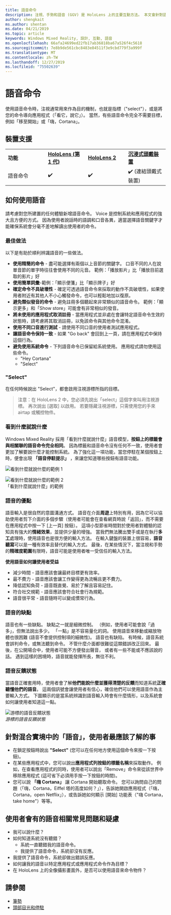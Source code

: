 ```yaml
---
title: 語音命令
description: 注視、手勢和語音 (GGV) 是 HoloLens 上的主要互動方法。 本文會針對語音設計提供縝密的指導方針。
author: shengkait
ms.author: shentan
ms.date: 04/21/2019
ms.topic: article
keywords: Windows Mixed Reality, 設計, 互動, 語音
ms.openlocfilehash: 66afa24699ed22fb17ab36818ba67a526f4c5618
ms.sourcegitcommit: 7e8b9de561cbc8483e84511f3e9cbd779f3a999f
ms.translationtype: MT
ms.contentlocale: zh-TW
ms.lasthandoff: 12/27/2019
ms.locfileid: "75502639"
---
```

# <a name="voice-commanding"></a>語音命令

使用語音命令時，注視通常用來作為目的機制，也就是指標（"select"），或是將您的命令導向應用程式（「看它，說它」）。 當然，有些語音命令完全不需要目標，例如「移至開始」或「嗨，Cortana」。


## <a name="device-support"></a>裝置支援

<table>
    <colgroup>
    <col width="25%" />
    <col width="25%" />
    <col width="25%" />
    <col width="25%" />
    </colgroup>
    <tr>
        <td><strong>功能</strong></td>
        <td><a href="hololens-hardware-details.md"><strong>HoloLens (第 1 代)</strong></a></td>
        <td><a href="https://docs.microsoft.com/hololens/hololens2-hardware"><strong>HoloLens 2</strong></td>
        <td><a href="immersive-headset-hardware-details.md"><strong>沉浸式頭戴裝置</strong></a></td>
    </tr>
     <tr>
        <td>語音命令</td>
        <td>✔️</td>
        <td>✔️</td>
        <td>✔️ (連結頭戴式裝置)</td>
    </tr>
</table>



## <a name="how-to-use-voice"></a>如何使用語音

請考慮對您所建置的任何體驗新增語音命令。 Voice 是控制系統和應用程式的強大且方便的方式。 因為使用者說話時的語調和口音各異，適當選擇語音關鍵字才能確保系統會分毫不差地解讀出使用者的命令。

### <a name="best-practices"></a>最佳做法

以下是有助於順利辨識語音的一些做法。
* **使用精簡的命令** - 盡可能選擇有兩個以上音節的關鍵字。 口音不同的人在說單音節的單字時往往會使用不同的元音。 範例：「播放影片」比「播放目前選取的影片」好
* **使用簡單詞彙**-範例：「顯示便箋」比「顯示牌子」好
* **確定命令不具破壞性** - 確定可透過語音命令來採取的動作不具破壞性，如果使用者附近有其他人不小心觸發命令，也可以輕鬆地加以復原。
* **避免類似發音的命令** - 避免註冊多個聽起來非常類似的語音命令。 範例：「顯示更多」和「Show store」可能會有非常相似的發音。
* **將未使用的應用程式取消註冊** - 當應用程式並非處在會讓特定語音命令生效的狀態時，請考慮將其取消註冊，以免該命令與其他命令混淆。
* **使用不同口音進行測試** - 請使用不同口音的使用者測試應用程式。
* **讓語音命令保持一致** - 如果 "Go back" 會回到上一頁，請在應用程式中保持這個行為。
* **避免使用系統命令** - 下列語音命令已保留給系統使用。 應用程式請勿使用這些命令。
   * "Hey Cortana"
   * "Select"

### <a name="select"></a>"Select"

在任何時候說出 "Select"，都會啟用注視游標所指的目標。 

>注意：在 HoloLens 2 中，您必須先說出「select」這個字來叫用注視游標。 再次說出 [選取] 以啟用。 若要隱藏注視游標，只需使用您的手來 airtap 或觸控物件。 

### <a name="see-it-say-it"></a>看到什麼就說什麼

Windows Mixed Reality 採用「看到什麼就說什麼」語音模型，**按鈕上的標籤會與相關聯的語音命令完全相同**。 因為標籤和語音命令沒有任何不一致，使用者會更加了解要說什麼才能控制系統。 為了強化這一項功能，當您停駐在某個按鈕上時，便會出現 **「語音停駐提示」** ，來讓您知道哪些按鈕有語音功能。


![看到什麼就說什麼的範例 1](images/voice-seeitsayit1-640px.jpg)

![看到什麼就說什麼的範例 2](images/voice-seeitsayit2-640px.jpg)<br>
「看到什麼就說什麼」的範例

### <a name="voices-strengths"></a>語音的優點

語音輸入是很自然的意圖溝通方式。 語音在介面**周遊**上特別有用，因為它可以協助使用者剪下介面的多個步驟（使用者可能會在查看網頁時說「返回」，而不需要在應用程式中按一下 [上一頁] 按鈕）。 這項小型節省時間對於使用者對體驗的認知具有強大的**情緒效果**，並提供少量的增強。 當我們無法騰出雙手或是在執行**多工**處理時，使用語音也是很方便的輸入方法。 在輸入鍵盤的裝置上很容易，**語音聽寫**可以是一種有效率且替代的輸入方式。 最後，在某些情況下，當注視和手勢的**精確度範圍**有限時，語音可能是使用者唯一受信任的輸入方法。

**使用語音如何讓使用者受益**
* 減少時間 - 語音應該會讓最終目標更有效率。
* 最不費力 - 語音應該會讓工作變得更為流暢且更不費力。
* 降低認知負荷 - 語音既直覺、易於了解且容易記住。
* 符合社交規範 - 語音應該會符合社會行為規範。
* 語音很平常 - 語音隨時可以變成慣常行為。

### <a name="voices-weaknesses"></a>語音的缺點

語音也有一些缺點。 缺點之一就是細微控制。 （例如，使用者可能會說「過多」，但無法說出多少。 「一點」是不容易量化的詞。 使用語音來移動或縮放物體也很困難 (語音不會提供控制項的細微性)。 語音也有缺陷。 有時候，語音系統會誤判命令，或無法聽到命令。 不管什麼介面都很難從這類錯誤改正回來。 最後，在公開場合中，使用者可能不方便發出聲音， 或者有一些不能或不應該說的話。 遇到這樣的困境時，語音就能發揮所長，無往不利。

### <a name="voice-feedback-states"></a>語音反饋狀態

當語音正確套用時，使用者會了解**他們能說什麼並獲得清楚的反饋**而知道系統**正確聽懂他們的語音**。 這兩個訊號會讓使用者有信心，確信他們可以使用語音作為主要輸入方式。 下圖顯示的是當系統辨識到語音輸入時會有什麼情形，以及系統會如何讓使用者知道這一點。

![游標的語音反饋狀態](images/voicefeedbackstates.png)<br>
*游標的語音反饋狀態*

## <a name="top-things-users-should-know-about-speech-in-mixed-reality"></a>針對混合實境中的「語音」，使用者最應該了解的事
* 在鎖定按鈕時說出 **"Select"** (您可以在任何地方使用這個命令來按一下按鈕)。
* 在某些應用程式中，您可以說出**應用程式列按鈕的標籤名稱**來採取動作。 例如，在查看應用程式的同時，使用者可以說出「Remove」命令來從該世界中移除應用程式 (這可省下必須用手按一下按鈕的時間)。
* 您可以說 **「嗨 Cortana」** 讓 Cortana 開始聽取命令。 您可以詢問自己的問題（「嗨，Cortana，Eiffel 塔的高度如何？」），告訴她開啟應用程式（「嗨，Cortana，open Netflix」），或告訴她如何顯示 [開始] 功能表（"嗨 Cortana，take home"）等等。

## <a name="common-questions-and-concerns-users-have-about-voice"></a>使用者會有的語音相關常見問題和疑慮
* 我可以說什麼？
* 如何知道系統沒有聽錯？
   * 系統一直聽錯我的語音命令。
   * 我提供了語音命令，系統卻沒有反應。
* 我提供了語音命令，系統卻做出錯誤反應。
* 如何讓我的語音以特定應用程式或應用程式命令作為目標？
* 在 HoloLens 上的全像攝影畫面外，是否可以使用語音來命令物件？

## <a name="see-also"></a>請參閱
* [筆勢](gaze-and-commit.md#composite-gestures)
* [頭部目光和停駐](gaze-and-dwell.md)
